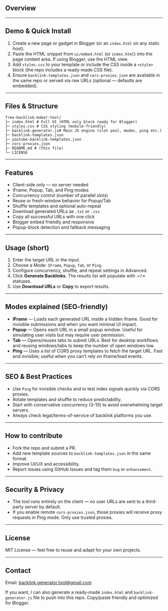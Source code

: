 ## Overview


---


## Demo & Quick Install


1. Create a new page or gadget in Blogger (or an `index.html` on any static host).
2. Paste the HTML snippet from `ui/embed.html` (or `index.html`) into the page content area. If using Blogger, use the HTML view.
3. Add `styles.css` to your template or include the CSS inside a `<style>` block (the repo includes a ready-made CSS file).
4. Ensure `backlink-templates.json` and `cors-proxies.json` are available in the same repo or served via raw URLs (optional — defaults are embedded).


---


## Files & Structure


```
free-backlink-maker-tool/
├─ index.html # Full UI (HTML only block ready for Blogger)
├─ styles.css # CSS styling (mobile-friendly)
├─ backlink-generator.js# Main JS engine (slot pool, modes, ping etc.)
├─ backlink-templates.json
├─ youtube-backlink-templates.json
├─ cors-proxies.json
├─ README.md # (this file)
└─ LICENSE
```


---


## Features


- Client-side only — no server needed
- IFrame, Popup, Tab, and Ping modes
- Concurrency control (number of parallel slots)
- Reuse or fresh-window behavior for Popup/Tab
- Shuffle templates and optional auto-repeat
- Download generated URLs as `.txt` or `.csv`
- Copy all successful URLs with one click
- Blogger embed friendly and responsive
- Popup-block detection and fallback messaging


---


## Usage (short)


1. Enter the target URL in the input.
2. Choose a Mode: `IFrame`, `Popup`, `Tab`, or `Ping`.
3. Configure concurrency, shuffle, and repeat settings in Advanced.
4. Click **Generate Backlinks**. The results list will populate with ✓/✗ statuses.
5. Use **Download URLs** or **Copy** to export results.


---


## Modes explained (SEO-friendly)


- **IFrame** — Loads each generated URL inside a hidden iframe. Good for invisible submissions and when you want minimal UI impact.
- **Popup** — Opens each URL in a small popup window. Useful for simulating user visits but may require user permission.
- **Tab** — Opens/reuses tabs to submit URLs. Best for desktop workflows and reusing windows/tabs to keep the number of open windows low.
- **Ping** — Uses a list of CORS proxy templates to fetch the target URL. Fast and invisible; useful when you can't rely on iframe/load events.


---


## SEO & Best Practices


- Use `Ping` for invisible checks and to test index signals quickly via CORS proxies.
- Rotate templates and shuffle to reduce predictability.
- Start with conservative concurrency (3-10) to avoid overwhelming target servers.
- Always check legal/terms-of-service of backlink platforms you use.


---


## How to contribute


- Fork the repo and submit a PR.
- Add new template sources to `backlink-templates.json` in the same format.
- Improve UI/UX and accessibility.
- Report issues using GitHub Issues and tag them `bug` or `enhancement`.


---


## Security & Privacy


- The tool runs entirely on the client — no user URLs are sent to a third-party server by default.
- If you enable remote `cors-proxies.json`, those proxies will receive proxy requests in Ping mode. Only use trusted proxies.


---


## License


MIT License — feel free to reuse and adapt for your own projects.


---


## Contact


Email: backlink.generator.tool@gmail.com


If you want, I can also generate a ready-made `index.html` and `backlink-generator.js` file to push into this repo. Copy/paste friendly and optimized for Blogger.
